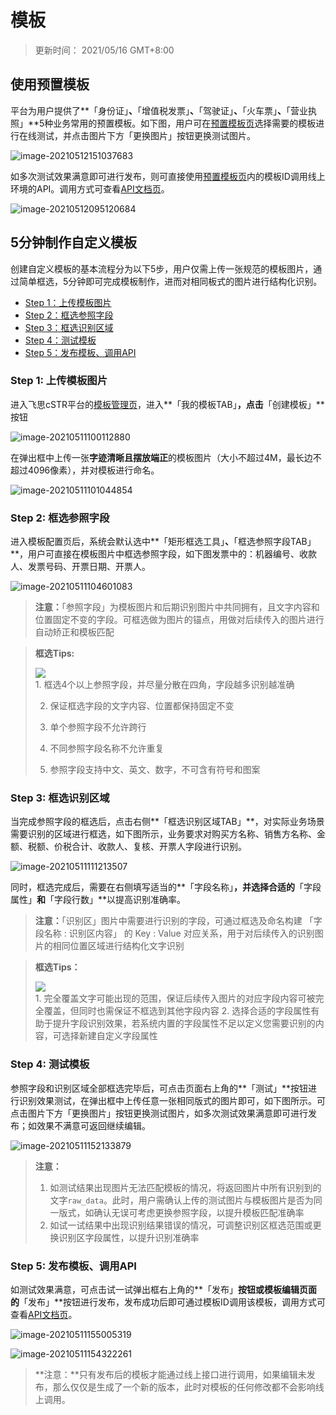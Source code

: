 # 模板

> 更新时间： 2021/05/16 GMT+8:00



## 使用预置模板

平台为用户提供了**「身份证」**、**「增值税发票」**、**「驾驶证」**、**「火车票」**、**「营业执照」**5种业务常用的预置模板。如下图，用户可在[预置模板页](http://10.101.232.44/aicstr/#/mould)选择需要的模板进行在线测试，并点击图片下方「更换图片」按钮更换测试图片。

![image-20210512151037683](./img/image-20210512151037683.png)



如多次测试效果满意即可进行发布，则可直接使用[预置模板页](http://10.101.232.44/aicstr/#/mould)内的模板ID调用线上环境的API。调用方式可查看[API文档页](http://10.101.232.44/aicstr/#/apiDocument)。

![image-20210512095120684](./img/image-20210512095120684.png)



## 5分钟制作自定义模板

创建自定义模板的基本流程分为以下5步，用户仅需上传一张规范的模板图片，通过简单框选，5分钟即可完成模板制作，进而对相同板式的图片进行结构化识别。

- [Step 1：上传模板图片](#1)
- [Step 2：框选参照字段](#2)
- [Step 3：框选识别区域](#3)
- [Step 4：测试模板](#4)
- [Step 5：发布模板、调用API](#5)



### <text id="1">Step 1: 上传模板图片</text>

进入飞思cSTR平台的[模板管理页](http://10.101.232.44/aicstr/#/mould)，进入**「我的模板TAB」**，点击**「创建模板」**按钮

![image-20210511100112880](./img/image-20210511100112880.png)

在弹出框中上传一张**字迹清晰且摆放端正**的模板图片（大小不超过4M，最长边不超过4096像素），并对模板进行命名。

![image-20210511101044854](./img/image-20210511101044854.png)



### <text id="2">Step 2: 框选参照字段</text>

进入模板配置页后，系统会默认选中**「矩形框选工具」**、**「框选参照字段TAB」**，用户可直接在模板图片中框选参照字段，如下图发票中的：机器编号、收款人、发票号码、开票日期、开票人。

![image-20210511104601083](./img/image-20210511104601083.png)

> **注意：**「参照字段」为模板图片和后期识别图片中共同拥有，且文字内容和位置固定不变的字段。可框选做为图片的锚点，用做对后续传入的图片进行自动矫正和模板匹配



> **框选Tips:**
>
> <div align=left> <img src="http://10.101.232.44/aicstr/static/img/czzd.c5236a82.png"><div align=left>
>1. 框选4个以上参照字段，并尽量分散在四角，字段越多识别越准确
>
> 2. 保证框选字段的文字内容、位置都保持固定不变
>
> 3. 单个参照字段不允许跨行
>
> 4. 不同参照字段名称不允许重复
>
> 5. 参照字段支持中文、英文、数字，不可含有符号和图案



### <text id="3">Step 3: 框选识别区域</text>

当完成参照字段的框选后，点击右侧**「框选识别区域TAB」**，对实际业务场景需要识别的区域进行框选，如下图所示，业务要求对购买方名称、销售方名称、金额、税额、价税合计、收款人、复核、开票人字段进行识别。

![image-20210511111213507](./img/image-20210511111213507.png)

同时，框选完成后，需要在右侧填写适当的**「字段名称」**，并选择合适的**「字段属性」**和**「字段行数」**以提高识别准确率。



> **注意：**「识别区」图片中需要进行识别的字段，可通过框选及命名构建 「字段名称 : 识别区内容」 的 Key : Value 对应关系，用于对后续传入的识别图片的相同位置区域进行结构化文字识别



> **框选Tips：**
>
> <div align=left> <img src="http://10.101.232.44/aicstr/static/img/sbqy.9cf088e3.png"><div align=left>
>1. 完全覆盖文字可能出现的范围，保证后续传入图片的对应字段内容可被完全覆盖，但同时也需保证不框选到其他字段内容
>2. 选择合适的字段属性有助于提升字段识别效果，若系统内置的字段属性不足以定义您需要识别的内容，可选择新建自定义字段属性



### <text id="4">Step 4: 测试模板</text>

参照字段和识别区域全部框选完毕后，可点击页面右上角的**「测试」**按钮进行识别效果测试，在弹出框中上传任意一张相同版式的图片即可，如下图所示。可点击图片下方「更换图片」按钮更换测试图片，如多次测试效果满意即可进行发布；如效果不满意可返回继续编辑。

![image-20210511152133879](./img/image-20210511152133879.png)

> **注意：**
>
> 1. 如测试结果出现图片无法匹配模板的情况，将返回图片中所有识别到的文字``raw_data``。此时，用户需确认上传的测试图片与模板图片是否为同一版式，如确认无误可考虑更换参照字段，以提升模板匹配准确率
> 2. 如试一试结果中出现识别结果错误的情况，可调整识别区框选范围或更换识别区字段属性，以提升识别准确率



### <text id="5">Step 5: 发布模板、调用API</text>

如测试效果满意，可点击试一试弹出框右上角的**「发布」**按钮或模板编辑页面的**「发布」**按钮进行发布，发布成功后即可通过模板ID调用该模板，调用方式可查看[API文档页](http://10.101.232.44/aicstr/#/apiDocument)。

![image-20210511155005319](./img/image-20210511155005319.png)

![image-20210511154322261](./img/image-20210511154322261.png)

> **注意：**只有发布后的模板才能通过线上接口进行调用，如果编辑未发布，那么仅仅是生成了一个新的版本，此时对模板的任何修改都不会影响线上调用。

